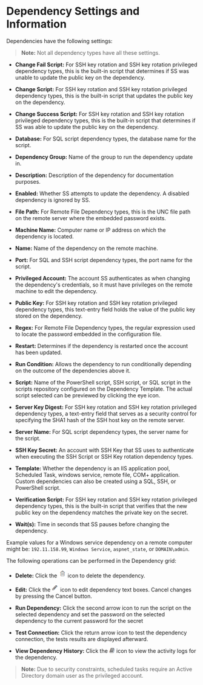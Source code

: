 [title]: # (Dependency Settings and Information)
[tags]: # (Dependency Settings)
[priority]: # (1000)

# Dependency Settings and Information

Dependencies have the following settings:

> **Note:** Not all dependency types have all these settings.

- **Change Fail Script:** For SSH key rotation and SSH key rotation privileged dependency types, this is the built-in script that determines if SS was unable to update the public key on the dependency.

- **Change Script:** For SSH key rotation and SSH key rotation privileged dependency types, this is the built-in script that updates the public key on the dependency.

- **Change Success Script:** For SSH key rotation and SSH key rotation privileged dependency types, this is the built-in script that determines if SS was able to update the public key on the dependency.

- **Database:** For SQL script dependency types, the database name for the script.

- **Dependency Group:** Name of the group to run the dependency update in.

- **Description:** Description of the dependency for documentation purposes.

- **Enabled:** Whether SS attempts to update the dependency. A disabled dependency is ignored by SS.

- **File Path:** For Remote File Dependency types, this is the UNC file path on the remote server where the embedded password exists.

- **Machine Name:** Computer name or IP address on which the dependency is located.

- **Name:** Name of the dependency on the remote machine.

- **Port:** For SQL and SSH script dependency types, the port name for the script.

- **Privileged Account:** The account SS authenticates as when changing the dependency's credentials, so it must have privileges on the remote machine to edit the dependency.

- **Public Key:** For SSH key rotation and SSH key rotation privileged dependency types, this text-entry field holds the value of the public key stored on the dependency.

- **Regex:** For Remote File Dependency types, the regular expression used to locate the password embedded in the configuration file.

- **Restart:** Determines if the dependency is restarted once the account has been updated.

- **Run Condition:** Allows the dependency to run conditionally depending on the outcome of the dependencies above it.

- **Script:** Name of the PowerShell script, SSH script, or SQL script in the scripts repository configured on the Dependency Template. The actual script selected can be previewed by clicking the eye icon.

- **Server Key Digest:** For SSH key rotation and SSH key rotation privileged dependency types, a text-entry field that serves as a security control for specifying the SHA1 hash of the SSH host key on the remote server.

- **Server Name:** For SQL script dependency types, the server name for the script.

- **SSH Key Secret:** An account with SSH Key that SS uses to authenticate when executing the SSH Script or SSH Key rotation dependency types.

- **Template:** Whether the dependency is an IIS application pool, Scheduled Task, windows service, remote file, COM+ application. Custom dependencies can also be created using a SQL, SSH, or PowerShell script.

- **Verification Script:** For SSH key rotation and SSH key rotation privileged dependency types, this is the built-in script that verifies that the new public key on the dependency matches the private key on the secret.

- **Wait(s):** Time in seconds that SS pauses before changing the dependency.

Example values for a Windows service dependency on a remote computer might be: `192.11.158.99`, `Windows Service`, `aspnet_state`, or `DOMAIN\admin`.

The following operations can be performed in the Dependency grid:

- **Delete:** Click the ![1556294394197](images/1556294394197.png) icon to delete the dependency.

- **Edit:** Click the ![1556294408164](images/1556294408164.png) icon to edit dependency text boxes. Cancel changes by pressing the Cancel button.

- **Run Dependency:** Click the second arrow icon to run the script on the selected dependency and set the password on the selected dependency to the current password for the secret

- **Test Connection:** Click the return arrow icon to test the dependency connection, the tests results are displayed afterward.

- **View Dependency History:** Click the ![1556294428031](images/1556294428031.png) icon to view the activity logs for the dependency.

> **Note:** Due to security constraints, scheduled tasks require an Active Directory domain user as the privileged account.
